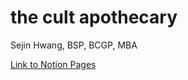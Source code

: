 # the cult apothecary

Sejin Hwang, BSP, BCGP, MBA

[Link to Notion Pages](https://sejinh.notion.site/Sejin-Hwang-RPh-BSPharm-MBA-BCGP-APA-1cfd2125d27f80d2b16dc05014510160)
